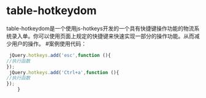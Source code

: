 # table-hotkeydom
table-hotkeydom是一个使用js-hotkeys开发的一个具有快捷键操作功能的物流系统录入单。你可以使用页面上规定的快捷键来快速实现一部分的操作功能。从而减少用户的操作。
#案例使用代码：
```javascript
 jQuery.hotkeys.add('esc',function (){
//执行函数
});
 jQuery.hotkeys.add('Ctrl+a',function (){
//执行函数
});
    }
```

